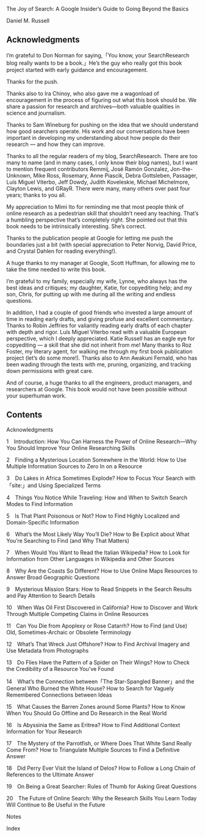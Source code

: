 The Joy of Search: A Google Insider’s Guide to Going Beyond the Basics

Daniel M. Russell

## Acknowledgments

I’m grateful to Don Norman for saying,「You know, your SearchResearch blog really wants to be a book.」He’s the guy who really got this book project started with early guidance and encouragement. 

Thanks for the push.

Thanks also to Ira Chinoy, who also gave me a wagonload of encouragement in the process of figuring out what this book should be. We share a passion for research and archives—both valuable qualities in science and journalism.

Thanks to Sam Wineburg for pushing on the idea that we should understand how good searchers operate. His work and our conversations have been important in developing my understanding about how people do their research — and how they can improve.

Thanks to all the regular readers of my blog, SearchResearch. There are too many to name (and in many cases, I only know their blog names), but I want to mention frequent contributors Remmij, José Ramón Gonzalez, Jon-the-Unknown, Mike Ross, Rosemary, Anne Piascik, Debra Gottsleben, Passager, Luís Miguel Viterbo, Jeff Dowdy, Judith Koveleskie, Michael Michelmore, Clayton Lewis, and GRayR. There were many, many others over past four years; thanks to you all.

My appreciation to Mimi Ito for reminding me that most people think of online research as a pedestrian skill that shouldn’t need any teaching. That’s a humbling perspective that’s completely right. She pointed out that this book needs to be intrinsically interesting. She’s correct.

Thanks to the publication people at Google for letting me push the boundaries just a bit (with special appreciation to Peter Norvig, David Price, and Crystal Dahlen for reading everything!).

A huge thanks to my manager at Google, Scott Huffman, for allowing me to take the time needed to write this book.

I’m grateful to my family, especially my wife, Lynne, who always has the best ideas and critiques; my daughter, Katie, for copyediting help; and my son, Chris, for putting up with me during all the writing and endless questions.

In addition, I had a couple of good friends who invested a large amount of time in reading early drafts, and giving profuse and excellent commentary. Thanks to Robin Jeffries for valiantly reading early drafts of each chapter with depth and rigor. Luís Miguel Viterbo read with a valuable European perspective, which I deeply appreciated. Katie Russell has an eagle eye for copyediting — a skill that she did not inherit from me! Many thanks to Roz Foster, my literary agent, for walking me through my first book publication project (let’s do some more!). Thanks also to Ann Awakuni Fernald, who has been wading through the texts with me, pruning, organizing, and tracking down permissions with great care.

And of course, a huge thanks to all the engineers, product managers, and researchers at Google. This book would not have been possible without your superhuman work.

## Contents

Acknowledgments

1 Introduction: How You Can Harness the Power of Online Research—Why You Should Improve Your Online Researching Skills

2 Finding a Mysterious Location Somewhere in the World: How to Use Multiple Information Sources to Zero In on a Resource

3 Do Lakes in Africa Sometimes Explode? How to Focus Your Search with「site:」and Using Specialized Terms

4 Things You Notice While Traveling: How and When to Switch Search Modes to Find Information

5 Is That Plant Poisonous or Not? How to Find Highly Localized and Domain-Specific Information

6 What’s the Most Likely Way You’ll Die? How to Be Explicit about What You’re Searching to Find (and Why That Matters)

7 When Would You Want to Read the Italian Wikipedia? How to Look for Information from Other Languages in Wikipedia and Other Sources

8 Why Are the Coasts So Different? How to Use Online Maps Resources to Answer Broad Geographic Questions

9 Mysterious Mission Stars: How to Read Snippets in the Search Results and Pay Attention to Search Details

10 When Was Oil First Discovered in California? How to Discover and Work Through Multiple Competing Claims in Online Resources

11 Can You Die from Apoplexy or Rose Catarrh? How to Find (and Use) Old, Sometimes-Archaic or Obsolete Terminology

12 What’s That Wreck Just Offshore? How to Find Archival Imagery and Use Metadata from Photographs

13 Do Flies Have the Pattern of a Spider on Their Wings? How to Check the Credibility of a Resource You’ve Found

14 What’s the Connection between「The Star-Spangled Banner」and the General Who Burned the White House? How to Search for Vaguely Remembered Connections between Ideas

15 What Causes the Barren Zones around Some Plants? How to Know When You Should Go Offline and Do Research in the Real World

16 Is Abyssinia the Same as Eritrea? How to Find Additional Context Information for Your Research

17 The Mystery of the Parrotfish, or Where Does That White Sand Really Come From? How to Triangulate Multiple Sources to Find a Definitive Answer

18 Did Perry Ever Visit the Island of Delos? How to Follow a Long Chain of References to the Ultimate Answer

19 On Being a Great Searcher: Rules of Thumb for Asking Great Questions

20 The Future of Online Search: Why the Research Skills You Learn Today Will Continue to Be Useful in the Future

Notes

Index

